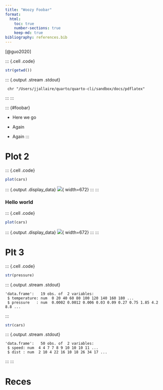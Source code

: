 ```yaml
---
title: "Woozy Foobar"
format:
  html:
    toc: true
    number-sections: true
    keep-md: true
bibliography: references.bib
---
```


[@guo2020]

::: {.cell .code}

```r
str(getwd())
```

::: {.output .stream .stdout}
```
 chr "/Users/jjallaire/quarto/quarto-cli/sandbox/docs/pdflatex"
```
:::
:::

::: {#foobar}
-   Here we go

-   Again

-   Again
:::

# Plot 2

::: {.cell .code}

```r
plot(cars)
```

::: {.output .display_data}
![](test_files/figure-html/unnamed-chunk-2-1.png){ width=672}
:::
:::


### Hello world

::: {.cell .code}

```r
plot(cars)
```

::: {.output .display_data}
![](test_files/figure-html/gui-boy-1.png){ width=672}
:::
:::

# Plt 3

::: {.cell .code}

```r
str(pressure)
```

::: {.output .stream .stdout}
```
'data.frame':	19 obs. of  2 variables:
 $ temperature: num  0 20 40 60 80 100 120 140 160 180 ...
 $ pressure   : num  0.0002 0.0012 0.006 0.03 0.09 0.27 0.75 1.85 4.2 8.8 ...
```
:::

```r
str(cars)
```

::: {.output .stream .stdout}
```
'data.frame':	50 obs. of  2 variables:
 $ speed: num  4 4 7 7 8 9 10 10 10 11 ...
 $ dist : num  2 10 4 22 16 10 18 26 34 17 ...
```
:::
:::

# Reces
